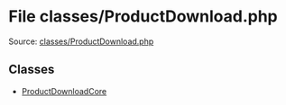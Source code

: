 File classes/ProductDownload.php
=========

Source: [classes/ProductDownload.php](https://github.com/PrestaShop/PrestaShop/blob/1.5.3.1/classes/ProductDownload.php)


Classes
-------

* [ProductDownloadCore](class.ProductDownloadCore.md)

